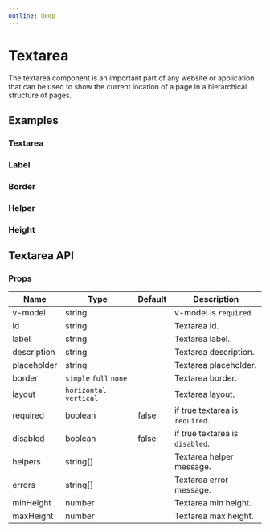 ```yaml
---
outline: deep
---
```


<script setup lang="ts">
import TextareaExample from './demo/textarea/textarea-example.vue'
import TextareaLabel from './demo/textarea/textarea-label.vue'
import TextareaBorder from './demo/textarea/textarea-border.vue'
import TextareaHelper from './demo/textarea/textarea-helper.vue'
import TextareaHeight from './demo/textarea/textarea-height.vue'
</script>

# Textarea

The textarea component is an important part of any website or application that can be used to show the current location of a page in a hierarchical structure of pages.

## Examples

### Textarea

<!--@include: ./demo/textarea/textarea-example.md-->

### Label

<!--@include: ./demo/textarea/textarea-label.md-->

### Border

<!--@include: ./demo/textarea/textarea-border.md-->

### Helper

<!--@include: ./demo/textarea/textarea-helper.md-->

### Height

<!--@include: ./demo/textarea/textarea-height.md-->

## Textarea API

### Props

| Name        | Type                    | Default | Description                     |
| ----------- | ----------------------- | ------- | ------------------------------- |
| v-model     | string                  |         | v-model is `required`.          |
| id          | string                  |         | Textarea id.                    |
| label       | string                  |         | Textarea label.                 |
| description | string                  |         | Textarea description.           |
| placeholder | string                  |         | Textarea placeholder.           |
| border      | `simple` `full` `none`  |         | Textarea border.                |
| layout      | `horizontal` `vertical` |         | Textarea layout.                |
| required    | boolean                 | false   | if true textarea is `required`. |
| disabled    | boolean                 | false   | if true textarea is `disabled`. |
| helpers     | string[]                |         | Textarea helper message.        |
| errors      | string[]                |         | Textarea error message.         |
| minHeight   | number                  |         | Textarea min height.            |
| maxHeight   | number                  |         | Textarea max height.            |
